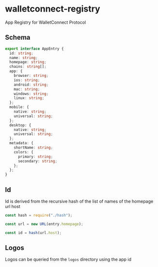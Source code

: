 # walletconnect-registry

App Registry for WalletConnect Protocol

## Schema

```typescript
export interface AppEntry {
  id: string;
  name: string;
  homepage: string;
  chains: string[];
  app: {
    browser: string;
    ios: string;
    android: string;
    mac: string;
    windows: string;
    linux: string;
  };
  mobile: {
    native: string;
    universal: string;
  };
  desktop: {
    native: string;
    universal: string;
  };
  metadata: {
    shortName: string;
    colors: {
      primary: string;
      secondary: string;
    };
  };
}
```

## Id

Id is derived from the recursive hash of the list of names of the homepage url host

```js
const hash = require("./hash");

const url = new URL(entry.homepage);

const id = hash(url.host);
```

## Logos

Logos can be queried from the `logos` directory using the app id
